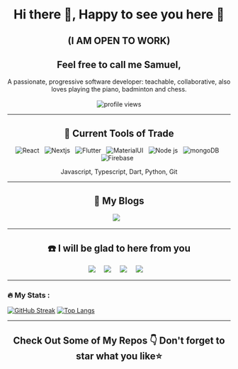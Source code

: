 <h1 align="center"> Hi there 👋, Happy to see you here 🤗</h1>
<h2 align="center"> (I AM OPEN TO WORK) </h2>
<h2 align="center">Feel free to call me Samuel,</h2>
<p align="center">
A passionate, progressive software developer: 
teachable,
collaborative,
also loves playing the piano, badminton and chess.
  <br> <br>
  <img src="https://komarev.com/ghpvc/?username=sookwalinga&color=blueviolet" alt="profile views" />
</p>
<hr>

<h2 align="center"> 🧰 Current Tools of Trade</h2>
<p align="center">
<img alt="React" src="https://img.shields.io/badge/react%20-%2300D9FF.svg?&style=for-the-badge&logo=react&logoColor=white" />&nbsp;&nbsp;
<img alt="Nextjs" src="https://img.shields.io/badge/nextjs%20-%23404d59.svg?&style=for-the-badge&logo=nextjs&logoColor=white" />&nbsp;&nbsp;
<img alt = "Flutter" src="https://img.shields.io/badge/Flutter%20-%2300D9FF.svg?&style=for-the-badge&logo=flutter&logoColor=white" />&nbsp;&nbsp;
<img alt = "MaterialUI" src="https://img.shields.io/badge/Material UI%20-%2300D9FF.svg?&style=for-the-badge&logo=materialui&logoColor=white" />&nbsp;&nbsp;
<img alt = "Node js" src="https://img.shields.io/badge/node.js%20-%2343853D.svg?&style=for-the-badge&logo=node.js&logoColor=white" />&nbsp;&nbsp;
<img alt="mongoDB" src ="https://img.shields.io/badge/MongoDB-%234ea94b.svg?&style=for-the-badge&logo=mongodb&logoColor=white"/>&nbsp;&nbsp;
<img alt="Firebase" src ="https://img.shields.io/badge/Firebase-%FFA611.svg?&style=for-the-badge&logo=firebase&logoColor=white"/>&nbsp;&nbsp;
</p>
<p align="center">Javascript, Typescript, Dart, Python, Git</p>
<hr>

<h2 align="center">💭 My Blogs</h2>
<p align="center">
  <a target="_blank" href="https://sookwalinga.medium.com/"><img src="https://img.shields.io/badge/Medium%20-%231572B6.svg?&style=for-the-badge&logo=medium&logoColor=white" /></a>&nbsp;&nbsp;&nbsp;
</p>
<hr>

<h2  align="center">☎️ I will be glad to here from you</h2>
<p align="center">
  <a target="_blank"href="https://sookwalinga.netlify.app/"><img src="https://img.shields.io/badge/my%20portfolio-5b0b9c.svg?&style=for-the-badge&logo=tableau&logoColor=white" /></a>&nbsp;&nbsp;&nbsp;&nbsp;
  <a target="_blank"href="https://www.linkedin.com/in/sookwalinga"><img src="https://img.shields.io/badge/linkedin-%230077B5.svg?&style=for-the-badge&logo=linkedin&logoColor=white" /></a>&nbsp;&nbsp;&nbsp;&nbsp;
  <a target="_blank"href="https://twitter.com/sookwalinga"><img src="https://img.shields.io/badge/twitter-%231DA1F2.svg?&style=for-the-badge&logo=twitter&logoColor=white" /></a>&nbsp;&nbsp;&nbsp;&nbsp;
  <a href="mailto:sookwalinga@gmail.com?subject=Hello%20Samuel,%20From%20Github"><img src="https://img.shields.io/badge/gmail-%23D14836.svg?&style=for-the-badge&logo=gmail&logoColor=white" /></a>&nbsp;&nbsp;&nbsp;&nbsp;
</p>

<hr>

### :fire: My Stats :
[![GitHub Streak](http://github-readme-streak-stats.herokuapp.com?user=sookwalinga&theme=dark&background=000000&show_icons=true)](https://git.io/streak-stats) [![Top Langs](https://github-readme-stats.vercel.app/api/top-langs/?username=sookwalinga&layout=compact&theme=vision-friendly-dark)](https://github.com/anuraghazra/github-readme-stats)
<hr>

<h2  align="center">Check Out Some of My Repos 👇 Don't forget to star what you like⭐</h2>
